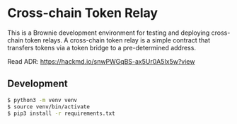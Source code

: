 # Cross-chain Token Relay

This is a Brownie development environment for testing and deploying cross-chain token relays. A cross-chain token relay is a simple contract that transfers tokens via a token bridge to a pre-determined address.

Read ADR: https://hackmd.io/snwPWGqBS-ax5Ur0A5Ix5w?view

## Development

```bash
$ python3 -m venv venv
$ source venv/bin/activate
$ pip3 install -r requirements.txt
```
